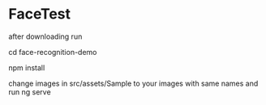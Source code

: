 # FaceTest

after downloading run 

cd face-recognition-demo

npm install

change images in src/assets/Sample to your images with same names and run ng serve
